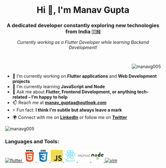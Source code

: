 <!---
- 👋 Hi, I’m Manav Gupta
- 👀 I’m interested in Frontend.
- 🌱 I’m currently learning Web Development
- 📫 You can reach me through LinkedIn and Twitter

manavg005/manavg005 is a ✨ special ✨ repository because its `README.md` (this file) appears on your GitHub profile.
You can click the Preview link to take a look at your changes.
--->

<h1 align="center">Hi 👋, I'm Manav Gupta</h1>
<h3 align="center">A dedicated developer constantly exploring new technologies from India 🇮🇳</h3>


<p align="center">
  <em>Currently working as a Flutter Developer while learning Backend Development!</em>
</p>

<br />

<p>&nbsp;<img align="right" src="https://github-readme-stats.vercel.app/api?username=manavg005&show_icons=true&locale=en" alt="manavg005" /></p>

- 🔭 I’m currently working on **Flutter applications** and **Web Development projects** 
- 🌱 I’m currently learning **JavaScript and Node**
- 💬 Ask me about **Flutter, Frontend Development, or anything tech-related – I’m happy to help**
- 📫 Reach me at **manav_guptaa@outlook.com**
- ⚡ Fun fact: **I think I'm subtle but always leave a mark**
- 🌍 Connect with me on [**LinkedIn**](https://www.linkedin.com/in/manavg005/) or follow me on [**Twitter**](https://twitter.com/manavg005)

<p align="left"> 
  <img src="https://komarev.com/ghpvc/?username=manavg005&label=Profile%20views&color=0e75b6&style=flat" alt="manavg005" />
</p>

<h3 align="left">Languages and Tools:</h3>
<p align="left">
  <a href="https://flutter.dev" target="_blank" rel="noreferrer"> 
    <img src="https://www.vectorlogo.zone/logos/flutterio/flutterio-icon.svg" alt="flutter" width="40" height="40"/> 
  </a>
  <a href="https://www.w3.org/html/" target="_blank" rel="noreferrer">
    <img src="https://raw.githubusercontent.com/devicons/devicon/master/icons/html5/html5-original-wordmark.svg" alt="html5" width="40" height="40"/> 
  </a>
  <a href="https://www.w3schools.com/css/" target="_blank" rel="noreferrer"> 
    <img src="https://raw.githubusercontent.com/devicons/devicon/master/icons/css3/css3-original-wordmark.svg" alt="css3" width="40" height="40"/> 
  </a>
  <a href="https://www.javascript.com" target="_blank" rel="noreferrer">
    <img src="https://raw.githubusercontent.com/devicons/devicon/master/icons/javascript/javascript-original.svg" alt="javascript" width="40" height="40"/> 
  </a>
  <a href="https://reactjs.org/" target="_blank" rel="noreferrer"> 
    <img src="https://raw.githubusercontent.com/devicons/devicon/master/icons/react/react-original-wordmark.svg" alt="react" width="40" height="40"/> 
  </a>
  <a href="https://expressjs.com" target="_blank" rel="noreferrer"> 
    <img src="https://raw.githubusercontent.com/devicons/devicon/master/icons/express/express-original-wordmark.svg" alt="express" width="40" height="40"/> 
  </a>
  <a href="https://nodejs.org" target="_blank" rel="noreferrer"> 
    <img src="https://raw.githubusercontent.com/devicons/devicon/master/icons/nodejs/nodejs-original-wordmark.svg" alt="nodejs" width="40" height="40"/>
  </a>
  <a href="https://vim.org" target="_blank" rel="noreferrer"> 
    <img src="https://upload.wikimedia.org/wikipedia/commons/9/9f/Vimlogo.svg" alt="vim" width="40" height="40"/>
  </a>
</p>
